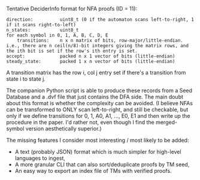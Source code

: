 Tentative DeciderInfo format for NFA proofs (ID = 11):

    direction:          uint8_t (0 if the automaton scans left-to-right, 1 if it scans right-to-left)
    n_states:           uint8_t
    for each symbol in 0, 1, A, B, C, D, E
        transitions:    n x n matrix of bits, row-major/little-endian. i.e., there are n ceil(n/8)-bit integers giving the matrix rows, and the ith bit is set if the row's ith entry is set.
    accept:             packed n x 1 vector of bits (little-endian)
    steady_state:       packed 1 x n vector of bits (little-endian)

A transition matrix has the row i, col j entry set if there's a transition from state i to state j.

The companion Python script is able to produce these records from a Seed Database and a .dvf file that just contains the DFA side.
The main doubt about this format is whether the complexity can be avoided.
(I believe NFAs can be transformed to ONLY scan left-to-right, and still be checkable, but only if we define transitions for 0, 1, A0, A1, ..., E0, E1 and then write up the procedure in the paper.
 I'd rather not, even though I find the merged-symbol version aesthetically superior.)

The missing features I consider most interesting / most likely to be added:

- A text (probably JSON) format which is much simpler for high-level languages to ingest,
- A more granular CLI that can also sort/deduplicate proofs by TM seed,
- An easy way to export an index file of TMs with verified proofs.
